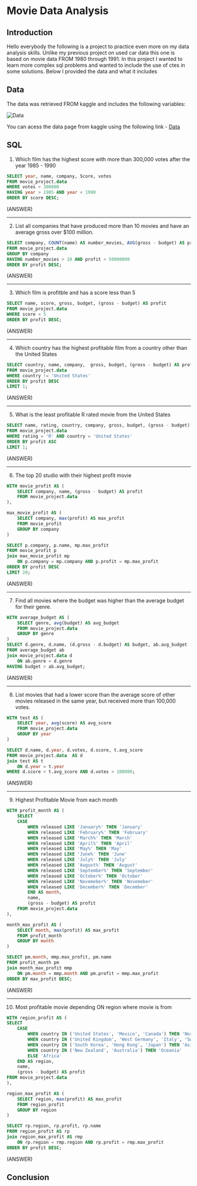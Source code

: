 # Movie Data Analysis

## Introduction

Hello everybody the following is a project to practice even more on my data analysis skills. Unlike my previous project on used car data this one is based on movie data FROM 1980 through 1991. In this project I wanted to learn more complex sql problems and wanted to include the use of ctes in some solutions. Below I  provided the data and what it includes

## Data

The data was retrieved FROM kaggle and includes the following variables:

![Data](<README images/movie data.JPG>)

You can acess the data page from kaggle using the following link - 
[Data](https://www.kaggle.com/datasets/danielgrijalvas/movies/data)

## SQL

1. Which film has the highest score with more than 300,000 votes after the year 1985 - 1990

````sql
SELECT year, name, company, Score, votes
FROM movie_project.data
WHERE votes > 300000
HAVING year > 1985 AND year < 1990
ORDER BY score DESC;
````

(ANSWER)

***

2. List all companies that have produced more than 10 movies and have an average gross over $100 million.

````sql
SELECT company, COUNT(name) AS number_movies, AVG(gross - budget) AS profit
FROM movie_project.data
GROUP BY company
HAVING number_movies > 10 AND profit > 50000000
ORDER BY profit DESC;
````

(ANSWER)

***

3. Which film is profitble and has a score less than 5

```sql
SELECT name, score, gross, budget, (gross - budget) AS profit
FROM movie_project.data
WHERE score < 5
ORDER BY profit DESC;
```

(ANSWER)

***

4. Which country has the highest profitable film from a country other than the United States

```sql
SELECT country, name, company,  gross, budget, (gross - budget) AS profit
FROM movie_project.data
WHERE country != 'United States'
ORDER BY profit DESC
LIMIT 1;
```

(ANSWER)

***

5. What is the least profitable R rated movie from the United States

```sql
SELECT name, rating, country, company, gross, budget, (gross - budget) AS profit
FROM movie_project.data
WHERE rating = 'R' AND country = 'United States'
ORDER BY profit ASC
LIMIT 1;
```

(ANSWER)

***

6. The top 20 studio with their highest profit movie

```sql
WITH movie_profit AS (
	SELECT company, name, (gross - budget) AS profit
    FROM movie_project.data
),

max_movie_profit AS (
    SELECT company, max(profit) AS max_profit
    FROM movie_profit
    GROUP BY company
)

SELECT p.company, p.name, mp.max_profit
FROM movie_profit p
join max_movie_profit mp
	ON p.company = mp.company AND p.profit = mp.max_profit
ORDER BY profit DESC
LIMIT 20;
```

(ANSWER)

***

7. Find all movies where the budget was higher than the average budget for their genre.

```sql
WITH average_budget AS (
	SELECT genre, avg(budget) AS avg_budget
    FROM movie_project.data
    GROUP BY genre
)
SELECT d.genre, d.name, (d.gross - d.budget) AS budget, ab.avg_budget
FROM average_budget ab
join movie_project.data d
	ON ab.genre = d.genre
HAVING budget > ab.avg_budget;
```

(ANSWER)

***

8. List movies that had a lower score than the average score of other movies released in the same year, but received more than 100,000 votes.

```sql
WITH test AS (
	SELECT year, avg(score) AS avg_score
    FROM movie_project.data
	GROUP BY year
)

SELECT d.name, d.year, d.votes, d.score, t.avg_score
FROM movie_project.data  AS d
join test AS t
	ON d.year = t.year
WHERE d.score < t.avg_score AND d.votes > 100000;
```

(ANSWER)

***

9. Highest Profitable Movie from each month

```sql
WITH profit_month AS (
	SELECT 
	CASE
		WHEN released LIKE 'January%' THEN 'January'
        WHEN released LIKE 'February%' THEN 'February'
        WHEN released LIKE 'March%' THEN 'March'
        WHEN released LIKE 'April%' THEN 'April'
        WHEN released LIKE 'May%' THEN 'May'
        WHEN released LIKE 'June%' THEN 'June'
		WHEN released LIKE 'July%' THEN 'July'
        WHEN released LIKE 'August%' THEN 'August'
        WHEN released LIKE 'September%' THEN 'September'
        WHEN released LIKE 'October%' THEN 'October'
        WHEN released LIKE 'Novemeber%' THEN 'Novemeber'
        WHEN released LIKE 'December%' THEN 'December'
		END AS month,
        name,
        (gross - budget) AS profit
	FROM movie_project.data
),

month_max_profit AS (
	SELECT month, max(profit) AS max_profit
    FROM profit_month
    GROUP BY month
)

SELECT pm.month, mmp.max_profit, pm.name
FROM profit_month pm
join month_max_profit mmp
	ON pm.month = mmp.month AND pm.profit = mmp.max_profit
ORDER BY max_profit DESC;
```

(ANSWER)

***

10. Most profitable movie depending ON region where movie is from

```sql
WITH region_profit AS (
SELECT
	CASE 
		WHEN country IN ('United States', 'Mexico', 'Canada') THEN 'North America'
        WHEN country IN ('United Kingdom', 'West Germany', 'Italy', 'Sweden', 'Spain', 'Switzerland', 'France', 'Yugoslavia', 'Ireland', 'Germany') THEN 'Europe'
        WHEN country IN ('South Korea', 'Hong Kong', 'Japan') THEN 'Asia'
        WHEN country IN ('New Zealand', 'Australia') THEN 'Oceania'
        ELSE 'Africa'
	END AS region,
    name,
    (gross - budget) AS profit
FROM movie_project.data
),

region_max_profit AS (
	SELECT region, max(profit) AS max_profit
    FROM region_profit
    GROUP BY region
)

SELECT rp.region, rp.profit, rp.name
FROM region_profit AS rp
join region_max_profit AS rmp
	ON rp.region = rmp.region AND rp.profit = rmp.max_profit
ORDER BY profit DESC;
```

(ANSWER)

## Conclusion